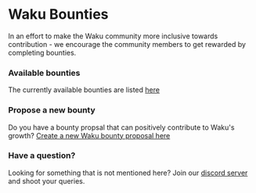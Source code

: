 # Waku Bounties

In an effort to make the Waku community more inclusive towards contribution - we encourage the community members to get rewarded by completing bounties.


### Available bounties

The currently available bounties are listed [here](https://github.com/waku-org/bounties/labels/approved)


### Propose a new bounty

Do you have a bounty propsal that can positively contribute to Waku's growth? [Create a new Waku bounty proposal here](https://github.com/waku-org/bounties/issues/new?assignees=hackyguru&labels=&projects=&template=new-bounty.md&title=%5BBOUNTY%5D+%3CTitle+of+the+bounty%3E)


### Have a question?

Looking for something that is not mentioned here? Join our [discord server](https://discord.waku.org) and shoot your queries.
